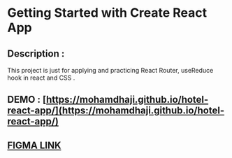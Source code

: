 # Getting Started with Create React App

## Description : 
This project is just for applying and practicing React Router, useReduce hook in react and CSS .

## DEMO : [https://mohamdhaji.github.io/hotel-react-app/](https://mohamdhaji.github.io/hotel-react-app/)

## [FIGMA LINK](https://www.figma.com/file/QXP1lA4DzMa6hsfD7slKS4/Hotel-Website-Design-(Community)?node-id=0%3A1)

